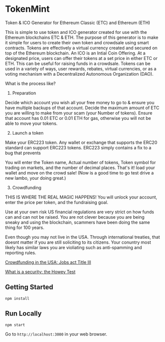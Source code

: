 # TokenMint
Token & ICO Generator for Ethereum Classic (ETC) and Ethereum (ETH)

This is simple to use token and ICO generator created for use with the Ethereum blockchains ETC & ETH. The purpose of this generator is to make it simple for users to create their own token and crowdsale using smart contracts.  Tokens are effectively a virtual currency created and secured on top of the Ethereum blockchain. An ICO is an Intial Coin Offering. At a designated price, users can offer their tokens at a set price in either ETC or ETH.  This can be useful for raising funds in a crowdsale. Tokens can be used in a variety of ways, user rewards, rebates, virtual currencies, or as a voting mechanism with a Decentralized Autonomous Organization (DAO).

What is the process like?

1. Preparation

Decide which account you wish all your free money to go to & ensure you have multiple backups of that account.
Decide the maximum amount of ETC you are willing to make from your scam (your Number of tokens). Ensure that account has 0.01 ETC or 0.01 ETH for gas, otherwise you will not be able to move your tokens.

2. Launch a token

Make your ERC223 token. Any wallet or exchange that supports the ERC20 standard can support ERC223 tokens. ERC223 simply contains a fix to a bug that prevents 

You will enter the Token name, Actual number of tokens, Token symbol for trading on markets, and the number of decimal places.
That's it! load your wallet and move on the crowd sale! (Now is a good time to go test drive a new lambo, your doing great.)

3. Crowdfunding

THIS IS WHERE THE REAL MAGIC HAPPENS!
You will unlock your account, enter the price per token, and the fundraising goal.

Use at your own risk US financial regulations are very strict on how funds can and can not be raised. You are not clever because you are being sneaky and using the blockchain, scammers have been doing the same thing for 100 years.

Even though you may not live in the USA. Through international treaties, that doesnt matter if you are still soliciting to its citizens. Your conuntry most likely has similar laws you are violiating such as anti-spamming and reporting rules.

[Crowdfunding in the USA: Jobs act Title III](https://www.sec.gov/news/pressrelease/2015-249.html)

[What is a security: the Howey Test](http://securities-law-blog.com/2014/11/25/what-is-a-security-the-howey-test-and-reves-test/)

## Getting Started

```
npm install
```

## Run Locally

```
npm start
```

Go to `http://localhost:3000` in your web browser.

